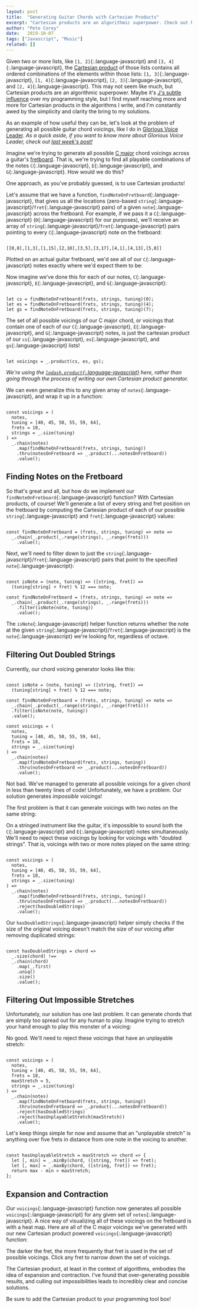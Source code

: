 ```yaml
---
layout: post
title:  "Generating Guitar Chords with Cartesian Products"
excerpt: "Cartesian products are an algorithmic superpower. Check out how we can use them to quickly and easily generate all possible guitar chords across the fretboard."
author: "Pete Corey"
date:   2019-10-07
tags: ["Javascript", "Music"]
related: []
---
```


Given two or more lists, like `[1, 2]`{:.language-javascript} and `[3, 4]`{:.language-javascript}, the [Cartesian product](https://en.wikipedia.org/wiki/Cartesian_product) of those lists contains all ordered combinations of the elements within those lists: `[1, 3]`{:.language-javascript}, `[1, 4]`{:.language-javascript}, `[2, 3]`{:.language-javascript}, and `[2, 4]`{:.language-javascript}. This may not seem like much, but Cartesian products are an algorithmic superpower. Maybe it's [J's subtle influence](http://www.petecorey.com/blog/tags/#j) over my programming style, but I find myself reaching more and more for Cartesian products in the algorithms I write, and I'm constantly awed by the simplicity and clarity the bring to my solutions.

As an example of how useful they can be, let's look at the problem of generating all possible guitar chord voicings, like I do in [Glorious Voice Leader](https://www.gloriousvoiceleader.com/). _As a quick aside, if you want to know more about Glorious Voice Leader, check out [last week's post!](http://www.petecorey.com/blog/2019/09/30/all-hail-glorious-voice-leader/)_

Imagine we're trying to generate all possible [C major](https://en.wikipedia.org/wiki/C_major) chord voicings across a guitar's [fretboard](https://en.wikipedia.org/wiki/Fingerboard). That is, we're trying to find all playable combinations of the notes `C`{:.language-javascript}, `E`{:.language-javascript}, and `G`{:.language-javascript}. How would we do this?

One approach, as you've probably guessed, is to use Cartesian products!

Let's assume that we have a function, `findNoteOnFretboard`{:.language-javascript}, that gives us all the locations (zero-based `string`{:.language-javascript}/`fret`{:.language-javascript} pairs) of a given `note`{:.language-javascript} across the fretboard. For example, if we pass it a `C`{:.language-javascript} (`0`{:.language-javascript} for our purposes), we'll receive an array of `string`{:.language-javascript}/`fret`{:.language-javascript} pairs pointing to every `C`{:.language-javascript} note on the fretboard:

<pre class='language-javascript'><code class='language-javascript'>
[[0,8],[1,3],[1,15],[2,10],[3,5],[3,17],[4,1],[4,13],[5,8]]
</code></pre>

Plotted on an actual guitar fretboard, we'd see all of our `C`{:.language-javascript} notes exactly where we'd expect them to be:

<div id="cs" style="width: 100%;"></div>

Now imagine we've done this for each of our notes, `C`{:.language-javascript}, `E`{:.language-javascript}, and `G`{:.language-javascript}:

<pre class='language-javascript'><code class='language-javascript'>
let cs = findNoteOnFretboard(frets, strings, tuning)(0);
let es = findNoteOnFretboard(frets, strings, tuning)(4);
let gs = findNoteOnFretboard(frets, strings, tuning)(7);
</code></pre>

The set of all possible voicings of our C major chord, or voicings that contain one of each of our `C`{:.language-javascript}, `E`{:.language-javascript}, and `G`{:.language-javascript} notes, is just the cartesian product of our `cs`{:.language-javascript}, `es`{:.language-javascript}, and `gs`{:.language-javascript} lists!

<pre class='language-javascript'><code class='language-javascript'>
let voicings = _.product(cs, es, gs);
</code></pre>

_We're using the [`lodash.product`{:.language-javascript}](https://www.npmjs.com/package/lodash.product) here, rather than going through the process of writing our own Cartesian product generator._

We can even generalize this to any given array of `notes`{:.language-javascript}, and wrap it up in a function:

<pre class='language-javascript'><code class='language-javascript'>
const voicings = (
  notes,
  tuning = [40, 45, 50, 55, 59, 64],
  frets = 18,
  strings = _.size(tuning)
) =>
  _.chain(notes)
    .map(findNoteOnFretboard(frets, strings, tuning))
    .thru(notesOnFretboard => _.product(...notesOnFretboard))
    .value();
</code></pre>

## Finding Notes on the Fretboard

So that's great and all, but how do we implement our `findNoteOnFretboard`{:.language-javascript} function? With Cartesian products, of course! We'll generate a list of every string and fret position on the fretboard by computing the Cartesian product of each of our possible `string`{:.language-javascript} and `fret`{:.language-javascript} values:

<pre class='language-javascript'><code class='language-javascript'>
const findNoteOnFretboard = (frets, strings, tuning) => note =>
  _.chain(_.product(_.range(strings), _.range(frets)))
    .value();
</code></pre>

Next, we'll need to filter down to just the `string`{:.language-javascript}/`fret`{:.language-javascript} pairs that point to the specified `note`{:.language-javascript}:

<pre class='language-javascript'><code class='language-javascript'>
const isNote = (note, tuning) => ([string, fret]) =>
  (tuning[string] + fret) % 12 === note;

const findNoteOnFretboard = (frets, strings, tuning) => note =>
  _.chain(_.product(_.range(strings), _.range(frets)))
    .filter(isNote(note, tuning))
    .value();
</code></pre>

The `isNote`{:.language-javascript} helper function returns whether the note at the given `string`{:.language-javascript}/`fret`{:.language-javascript} is the `note`{:.language-javascript} we're looking for, regardless of octave.

## Filtering Out Doubled Strings

Currently, our chord voicing generator looks like this:

<pre class='language-javascript'><code class='language-javascript'>
const isNote = (note, tuning) => ([string, fret]) =>
  (tuning[string] + fret) % 12 === note;

const findNoteOnFretboard = (frets, strings, tuning) => note =>
  _.chain(_.product(_.range(strings), _.range(frets)))
  .filter(isNote(note, tuning))
  .value();

const voicings = (
  notes,
  tuning = [40, 45, 50, 55, 59, 64],
  frets = 18,
  strings = _.size(tuning)
) =>
  _.chain(notes)
    .map(findNoteOnFretboard(frets, strings, tuning))
    .thru(notesOnFretboard => _.product(...notesOnFretboard))
    .value();
</code></pre>

Not bad. We've managed to generate all possible voicings for a given chord in less than twenty lines of code! Unfortunately, we have a problem. Our solution generates _impossible_ voicings!

The first problem is that it can generate voicings with two notes on the same string:

<div id="double" style="width: 100%;"></div>

On a stringed instrument like the guitar, it's impossible to sound both the `C`{:.language-javascript} and `E`{:.language-javascript} notes simultaneously. We'll need to reject these voicings by looking for voicings with "doubled strings". That is, voicings with two or more notes played on the same string:

<pre class='language-javascript'><code class='language-javascript'>
const voicings = (
  notes,
  tuning = [40, 45, 50, 55, 59, 64],
  frets = 18,
  strings = _.size(tuning)
) =>
  _.chain(notes)
    .map(findNoteOnFretboard(frets, strings, tuning))
    .thru(notesOnFretboard => _.product(...notesOnFretboard))
    .reject(hasDoubledStrings)
    .value();
</code></pre>

Our `hasDoubledStrings`{:.language-javascript} helper simply checks if the size of the original voicing doesn't match the size of our voicing after removing duplicated strings:

<pre class='language-javascript'><code class='language-javascript'>
const hasDoubledStrings = chord =>
  _.size(chord) !==
  _.chain(chord)
    .map(_.first)
    .uniq()
    .size()
    .value();
</code></pre>

## Filtering Out Impossible Stretches

Unfortunately, our solution has one last problem. It can generate chords that are simply too spread out for any human to play. Imagine trying to stretch your hand enough to play this monster of a voicing:

<div id="stretch" style="width: 100%;"></div>

No good. We'll need to reject these voicings that have an unplayable stretch:

<pre class='language-javascript'><code class='language-javascript'>
const voicings = (
  notes,
  tuning = [40, 45, 50, 55, 59, 64],
  frets = 18,
  maxStretch = 5,
  strings = _.size(tuning)
) =>
  _.chain(notes)
    .map(findNoteOnFretboard(frets, strings, tuning))
    .thru(notesOnFretboard => _.product(...notesOnFretboard))
    .reject(hasDoubledStrings)
    .reject(hasUnplayableStretch(maxStretch))
    .value();
</code></pre>

Let's keep things simple for now and assume that an "unplayable stretch" is anything over five frets in distance from one note in the voicing to another.

<pre class='language-javascript'><code class='language-javascript'>
const hasUnplayableStretch = maxStretch => chord => {
  let [, min] = _.minBy(chord, ([string, fret]) => fret);
  let [, max] = _.maxBy(chord, ([string, fret]) => fret);
  return max - min > maxStretch;
};
</code></pre>

## Expansion and Contraction

Our `voicings`{:.language-javascript} function now generates all possible `voicings`{:.language-javascript} for any given set of `notes`{:.language-javascript}. A nice way of visualizing all of these voicings on the fretboard is with a heat map. Here are all of the C major voicings we've generated with our new Cartesian product powered `voicings`{:.language-javascript} function:

<div id="all" style="width: 100%;"></div>

The darker the fret, the more frequently that fret is used in the set of possible voicings. Click any fret to narrow down the set of voicings.

The Cartesian product, at least in the context of algorithms, embodies the idea of expansion and contraction. I've found that over-generating possible results, and culling out impossibilities leads to incredibly clear and concise solutions.

Be sure to add the Cartesian product to your programming tool box!


<div id="root" style="display: none;"></div>

<style>
#cs, #double, #stretch, #all {
    width: 100%;
}

#all {
    cursor: pointer;
}

#cs .fretboard, #cs canvas,
#double .fretboard, #double canvas,
#stretch .fretboard, #stretch canvas,
#all .fretboard, #all canvas
{
    width: 120% !important;
	margin-left: -10%;
}
</style>


<script src="/js/2019-10-07-generating-guitar-chords-with-cartesian-products/runtime.js"></script>
<script src="/js/2019-10-07-generating-guitar-chords-with-cartesian-products/2.js"></script>
<script src="/js/2019-10-07-generating-guitar-chords-with-cartesian-products/main.js"></script>
